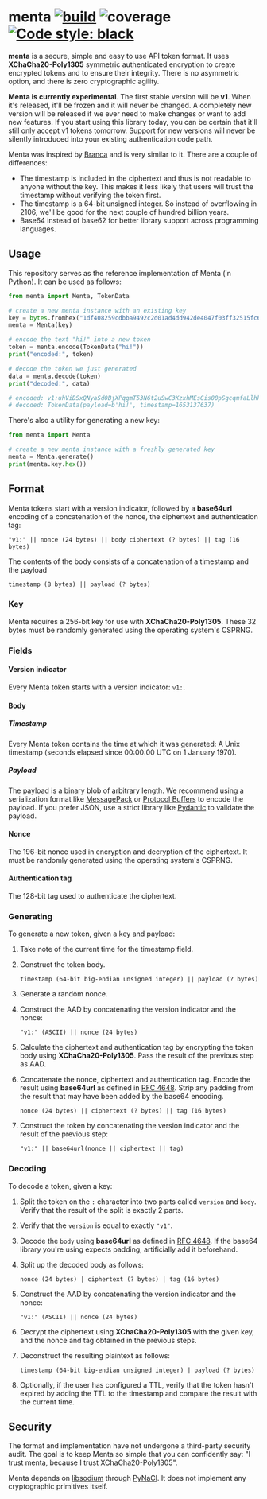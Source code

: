 # menta [![build](https://github.com/alexbakker/menta/actions/workflows/build.yaml/badge.svg)](https://github.com/alexbakker/menta/actions/workflows/build.yaml?query=branch%3Amaster) ![coverage](https://alexbakker.me/gh/targets/menta/artifacts/coverage/coverage.svg) [![Code style: black](https://img.shields.io/badge/code%20style-black-000000.svg)](https://github.com/psf/black)

__menta__ is a secure, simple and easy to use API token format. It uses
__XChaCha20-Poly1305__ symmetric authenticated encryption to create encrypted
tokens and to ensure their integrity. There is no asymmetric option, and there
is zero cryptographic agility.

__Menta is currently experimental__. The first stable version will be __v1__.
When it's released, it'll be frozen and it will never be changed. A completely
new version will be released if we ever need to make changes or want to add new
features. If you start using this library today, you can be certain that it'll
still only accept v1 tokens tomorrow. Support for new versions will never be
silently introduced into your existing authentication code path.

Menta was inspired by [Branca](https://www.branca.io/) and is very similar to
it. There are a couple of differences:
* The timestamp is included in the ciphertext and thus is not readable to anyone
  without the key. This makes it less likely that users will trust the timestamp
  without verifying the token first.
* The timestamp is a 64-bit unsigned integer. So instead of overflowing in 2106,
  we'll be good for the next couple of hundred billion years.
* Base64 instead of base62 for better library support across programming
  languages.

## Usage

This repository serves as the reference implementation of Menta (in Python). It
can be used as follows:

```python
from menta import Menta, TokenData

# create a new menta instance with an existing key
key = bytes.fromhex("1df408259cdbba9492c2d01ad4dd942de4047f03ff32515fc6f333627f0e22b8")
menta = Menta(key)

# encode the text "hi!" into a new token
token = menta.encode(TokenData("hi!"))
print("encoded:", token)

# decode the token we just generated
data = menta.decode(token)
print("decoded:", data)

# encoded: v1:uhViDSxQNyaSd0BjXPqgmT53N6t2uSwC3KzxhMEsGis00pSgcqmfaLlhkAFJIun8mZCH
# decoded: TokenData(payload=b'hi!', timestamp=1653137637)
```

There's also a utility for generating a new key:

```python
from menta import Menta

# create a new menta instance with a freshly generated key
menta = Menta.generate()
print(menta.key.hex())
```

## Format

Menta tokens start with a version indicator, followed by a __base64url__
encoding of a concatenation of the nonce, the ciphertext and authentication tag:

```
"v1:" || nonce (24 bytes) || body ciphertext (? bytes) || tag (16 bytes)
```

The contents of the body consists of a concatenation of a timestamp and the
payload

```
timestamp (8 bytes) || payload (? bytes)
```

### Key

Menta requires a 256-bit key for use with __XChaCha20-Poly1305__. These 32 bytes
must be randomly generated using the operating system's CSPRNG.

### Fields

#### Version indicator

Every Menta token starts with a version indicator: ``v1:``.

#### Body

##### Timestamp

Every Menta token contains the time at which it was generated: A Unix timestamp
(seconds elapsed since 00:00:00 UTC on 1 January 1970).

##### Payload

The payload is a binary blob of arbitrary length. We recommend using a
serialization format like [MessagePack](https://pydantic-docs.helpmanual.io/) or
[Protocol Buffers](https://developers.google.com/protocol-buffers) to encode the
payload. If you prefer JSON, use a strict library like
[Pydantic](https://pydantic-docs.helpmanual.io/) to validate the payload.

#### Nonce

The 196-bit nonce used in encryption and decryption of the ciphertext. It must
be randomly generated using the operating system's CSPRNG.

#### Authentication tag

The 128-bit tag used to authenticate the ciphertext.

### Generating

To generate a new token, given a key and payload:

1. Take note of the current time for the timestamp field.
2. Construct the token body.

    ```
    timestamp (64-bit big-endian unsigned integer) || payload (? bytes)
    ```

3. Generate a random nonce.
4. Construct the AAD by concatenating the version indicator and the nonce:

    ```
    "v1:" (ASCII) || nonce (24 bytes)
    ```

5. Calculate the ciphertext and authentication tag by encrypting the token body
   using __XChaCha20-Poly1305__. Pass the result of the previous step as AAD.
6. Concatenate the nonce, ciphertext and authentication tag. Encode the result
   using __base64url__ as defined in [RFC
   4648](https://datatracker.ietf.org/doc/html/rfc4648#section-5). Strip any
   padding from the result that may have been added by the base64 encoding.

    ```
    nonce (24 bytes) || ciphertext (? bytes) || tag (16 bytes)
    ```

7. Construct the token by concatenating the version indicator and the result of
   the previous step:

    ```
    "v1:" || base64url(nonce || ciphertext || tag)
    ```

### Decoding

To decode a token, given a key:

1. Split the token on the ``:`` character into two parts called ``version`` and
   ``body``. Verify that the result of the split is exactly 2 parts.
2. Verify that the ``version`` is equal to exactly ``"v1"``.
3. Decode the ``body`` using __base64url__ as defined in [RFC
   4648](https://datatracker.ietf.org/doc/html/rfc4648#section-5). If the base64
   library you're using expects padding, artificially add it beforehand.
4. Split up the decoded body as follows:

    ```
    nonce (24 bytes) | ciphertext (? bytes) | tag (16 bytes)
    ```

5. Construct the AAD by concatenating the version indicator and the nonce:

    ```
    "v1:" (ASCII) || nonce (24 bytes)
    ```

5. Decrypt the ciphertext using __XChaCha20-Poly1305__ with the given key, and
   the nonce and tag obtained in the previous steps.
6. Deconstruct the resulting plaintext as follows:

    ```
    timestamp (64-bit big-endian unsigned integer) | payload (? bytes)
    ```

7. Optionally, if the user has configured a TTL, verify that the token hasn't
   expired by adding the TTL to the timestamp and compare the result with the
   current time.

## Security

The format and implementation have not undergone a third-party security audit.
The goal is to keep Menta so simple that you can confidently say: "I trust
menta, because I trust XChaCha20-Poly1305".

Menta depends on [libsodium](https://doc.libsodium.org/) through
[PyNaCl](https://pynacl.readthedocs.io/en/latest/). It does not implement any
cryptographic primitives itself.
